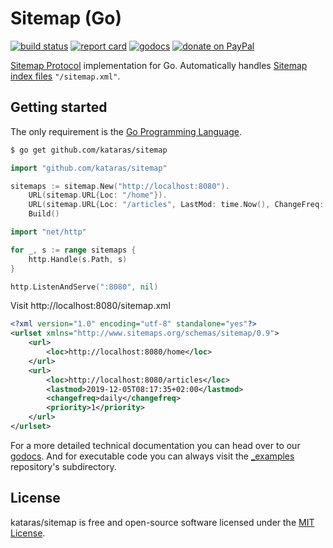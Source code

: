 # Sitemap (Go)

[![build status](https://img.shields.io/travis/kataras/sitemap/master.svg?style=for-the-badge&logo=travis)](https://travis-ci.org/kataras/sitemap) [![report card](https://img.shields.io/badge/report%20card-a%2B-ff3333.svg?style=for-the-badge)](https://goreportcard.com/report/github.com/kataras/sitemap) [![godocs](https://img.shields.io/badge/go-%20docs-488AC7.svg?style=for-the-badge)](https://godoc.org/github.com/kataras/sitemap) [![donate on PayPal](https://img.shields.io/badge/support-PayPal-blue.svg?style=for-the-badge)](https://www.paypal.me/kataras)

[Sitemap Protocol](https://www.sitemaps.org/protocol.html) implementation for Go. Automatically handles [Sitemap index files](https://www.sitemaps.org/protocol.html#index) `"/sitemap.xml"`.

## Getting started

The only requirement is the [Go Programming Language](https://golang.org/dl).

```sh
$ go get github.com/kataras/sitemap
```

```go
import "github.com/kataras/sitemap"
```

```go
sitemaps := sitemap.New("http://localhost:8080").
    URL(sitemap.URL{Loc: "/home"}).
    URL(sitemap.URL{Loc: "/articles", LastMod: time.Now(), ChangeFreq: sitemap.Daily, Priority: 1}).
    Build()
```

```go
import "net/http"
```

```go
for _, s := range sitemaps {
    http.Handle(s.Path, s)
}

http.ListenAndServe(":8080", nil)
```

Visit http://localhost:8080/sitemap.xml

```xml
<?xml version="1.0" encoding="utf-8" standalone="yes"?>
<urlset xmlns="http://www.sitemaps.org/schemas/sitemap/0.9">
    <url>
        <loc>http://localhost:8080/home</loc>
    </url>
    <url>
        <loc>http://localhost:8080/articles</loc>
        <lastmod>2019-12-05T08:17:35+02:00</lastmod>
        <changefreq>daily</changefreq>
        <priority>1</priority>
    </url>
</urlset>
```

For a more detailed technical documentation you can head over to our [godocs](https://godoc.org/github.com/kataras/sitemap). And for executable code you can always visit the [_examples](_examples) repository's subdirectory.

## License

kataras/sitemap is free and open-source software licensed under the [MIT License](https://tldrlegal.com/license/mit-license).
